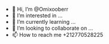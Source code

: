 - 👋 Hi, I’m @Omixooberr
- 👀 I’m interested in ...
- 🌱 I’m currently learning ...
- 💞️ I’m looking to collaborate on ...
- 📫 How to reach me +212770528225

<!---
Omixooberr/Omixooberr is a ✨ special ✨ repository because its `README.md` (this file) appears on your GitHub profile.
You can click the Preview link to take a look at your changes.
--->
